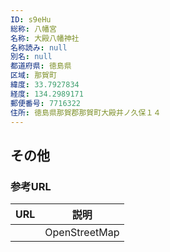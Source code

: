 ```yaml
---
ID: s9eHu
総称: 八幡宮
名称: 大殿八幡神社
名称読み: null
別名: null
都道府県: 徳島県
区域: 那賀町
緯度: 33.7927834
経度: 134.2989171
郵便番号: 7716322
住所: 徳島県那賀郡那賀町大殿井ノ久保１４
---
```


## その他

### 参考URL

| URL | 説明          |
| --- | ------------- |
|     | OpenStreetMap |
